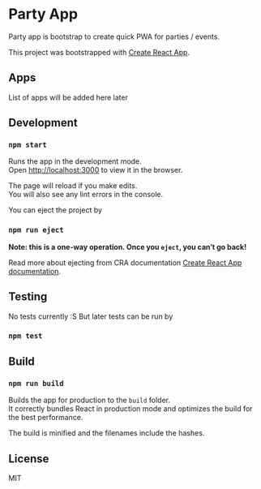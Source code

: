 # Party App

Party app is bootstrap to create quick PWA for parties / events.

This project was bootstrapped with [Create React App](https://github.com/facebook/create-react-app).

## Apps

List of apps will be added here later

## Development

### `npm start`

Runs the app in the development mode.<br>
Open [http://localhost:3000](http://localhost:3000) to view it in the browser.

The page will reload if you make edits.<br>
You will also see any lint errors in the console.

You can eject the project by

### `npm run eject`

**Note: this is a one-way operation. Once you `eject`, you can’t go back!**

Read more about ejecting from CRA documentation [Create React App documentation](https://facebook.github.io/create-react-app/docs/getting-started).

## Testing

No tests currently :S
But later tests can be run by

### `npm test`

## Build

### `npm run build`

Builds the app for production to the `build` folder.<br>
It correctly bundles React in production mode and optimizes the build for the best performance.

The build is minified and the filenames include the hashes.<br>

## License

MIT
